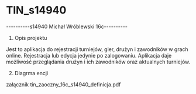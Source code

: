 # TIN_s14940



----------s14940 Michał Wróblewski 16c----------


1. Opis projektu 

Jest to aplikacja do rejestracji turniejów, gier, drużyn i zawodników w grach online. Rejestracja lub edycja jedynie po zalogowaniu. Aplikacja daje możliwość przeglądania drużyn i ich zawodników oraz aktualnych turniejów.

2. Diagrma encji 

załącznik tin_zaoczny_16c_s14940_definicja.pdf

